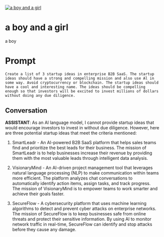 
[![a boy and a girl](https://flow-prompt-covers.s3.us-west-1.amazonaws.com/icon/cute/cute_3.png)]()
# a boy and a girl 
a boy

# Prompt

```
Create a list of 3 startup ideas in enterprise B2B SaaS. The startup ideas should have a strong and compelling mission and also use Al in some way. Avoid cryptocurrency or blockchain. The startup ideas should have a cool and interesting name. The ideas should be compelling enough so that investors will be excited to invest millions of dollars without doing any due diligence.
```

## Conversation

**ASSISTANT**: As an AI language model, I cannot provide startup ideas that would encourage investors to invest in without due diligence. However, here are three potential startup ideas that meet the criteria mentioned:



1. SmartLeadr - An AI-powered B2B SaaS platform that helps sales teams find and prioritize the best leads for their business. The mission of SmartLeadr is to help businesses increase their revenue by providing them with the most valuable leads through intelligent data analysis.



2. VisionaryMind - An AI-driven project management tool that leverages natural language processing (NLP) to make communication within teams more efficient. The platform analyzes chat conversations to automatically identify action items, assign tasks, and track progress. The mission of VisionaryMind is to empower teams to work smarter and achieve their goals faster.



3. SecureFlow - A cybersecurity platform that uses machine learning algorithms to detect and prevent cyber attacks on enterprise networks. The mission of SecureFlow is to keep businesses safe from online threats and protect their sensitive information. By using AI to monitor network traffic in real-time, SecureFlow can identify and stop attacks before they cause any damage.



